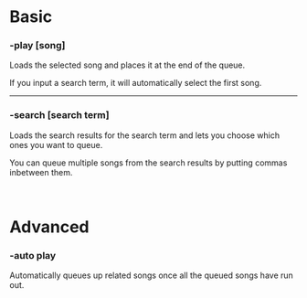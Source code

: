 # Basic

### -play [song]
Loads the selected song and places it at the end of the queue.

If you input a search term, it will automatically select the first song.

---

### -search [search term]
Loads the search results for the search term and lets you choose which ones you want to queue.

You can queue multiple songs from the search results by putting commas inbetween them.

<br>

# Advanced

### -auto play
Automatically queues up related songs once all the queued songs have run out.
